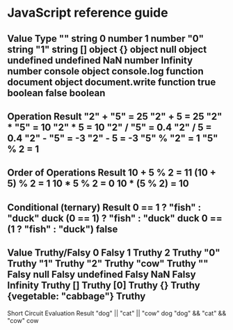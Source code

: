 # JavaScript reference guide

Value	Type
""	string
0	number
1	number
"0"	string
"1"	string
[]	object
{}	object
null	object
undefined	undefined
NaN	number
Infinity	number
console	object
console.log	function
document	object
document.write	function
true	boolean
false	boolean
--------------------------
Operation	Result
"2" + "5" =	25
"2" + 5 =	25
"2" * "5" =	10
"2" * 5 =	10
"2" / "5" =	0.4
"2" / 5 =	0.4
"2" - "5" =	-3
"2" - 5 =	-3
"5" % "2" =	1
"5" % 2 =	1
---------------------------
Order of Operations	Result
10 + 5 % 2 =	11
(10 + 5) % 2 =	1
10 * 5 % 2 =	0
10 * (5 % 2) =	10
-----------------------------
Conditional (ternary)	Result
0 == 1 ? "fish" : "duck"	duck
(0 == 1) ? "fish" : "duck"	duck
0 == (1 ? "fish" : "duck")	false
---------------------------------------
Value	Truthy/Falsy
0	Falsy
1	Truthy
2	Truthy
"0"	Truthy
"1"	Truthy
"2"	Truthy
"cow"	Truthy
""	Falsy
null	Falsy
undefined	Falsy
NaN	Falsy
Infinity	Truthy
[]	Truthy
[0]	Truthy
{}	Truthy
{vegetable: "cabbage"}	Truthy
------------------------------------------
Short Circuit Evaluation	Result
"dog" || "cat" || "cow"	dog
"dog" && "cat" && "cow"	cow
